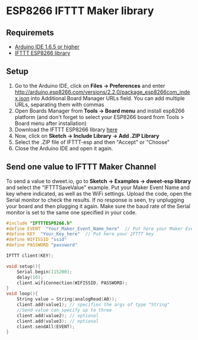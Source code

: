 
# ESP8266 IFTTT Maker library


## Requiremets

* [Arduino IDE 1.6.5 or higher](https://www.arduino.cc/en/Main/Software)
* [IFTTT ESP8266 library](https://github.com/gamo256/IFTTT-esp/archive/master.zip)


## Setup

1. Go to the Arduino IDE, click on **Files -> Preferences** and enter http://arduino.esp8266.com/versions/2.2.0/package_esp8266com_index.json into Additional Board Manager URLs field. You can add multiple URLs, separating them with commas
2. Open Boards Manager from **Tools -> Board menu** and install esp8266 platform (and don't forget to select your ESP8266 board from Tools > Board menu after installation)
3. Download the IFTTT ESP8266 library [here](https://github.com/gamo256/IFTTT-esp/archive/master.zip)
4. Now, click on **Sketch -> Include Library -> Add .ZIP Library**
5. Select the .ZIP file of IFTTT-esp and then "Accept" or "Choose"
6. Close the Arduino IDE and open it again.
    
## Send one value to IFTTT Maker Channel

To send a value to dweet.io, go to **Sketch -> Examples ->  dweet-esp library** and select the "IFTTTSaveValue" example. 
Put your  Maker Event Name and key where indicated, as well as the WiFi settings.
Upload the code, open the Serial monitor to check the results. If no response is seen, try unplugging your board and then plugging it again. Make sure the baud rate of the Serial monitor is set to the same one specified in your code.

```c++
#include "IFTTTESP8266.h"
#define EVENT  "Your_Maker_Event_Name_here"  // Put here your Maker Event Name
#define KEY  "Your_Key_here"  // Put here your IFTTT key
#define WIFISSID "ssid"
#define PASSWORD "password"

IFTTT client(KEY);

void setup(){
    Serial.begin(115200);
    delay(10);
    client.wifiConnection(WIFISSID, PASSWORD);
}
void loop(){
    String value = String(analogRead(A0));
    client.add(value1); // specifies the args of type "String"
    //Send value can specify up to three
    client.add(value2); // optional
    client.add(value3); // optional
    client.sendAll(EVENT);
}
```
